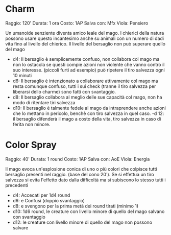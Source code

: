 # Charm

Raggio: 120'
Durata: 1 ora
Costo: 1AP
Salva con: Mfx
Vìola: Pensiero

Un umanoide senziente diventa amico leale del mago. I chierici della natura possono usare questo incantesimo anche su animali con un numero di dadi vita fino al livello del chierico. Il livello del bersaglio non può superare quello del mago

- d4: Il bersaglio è semplicemente confuso, non collabora col mago ma non lo ostacola se questi compie azioni non violente che vanno contro il suo interesse. (piccoli furti ad esempio) può ripetere il tiro salvezza ogni 10 minuti
- d6: Il bersaglio è intenzionato a collaborare attivamente col mago ma resta comunque confuso, tutti i sui check (tranne il tiro salvezza per liberarsi dello charme) sono fatti con svantaggio.
- d8: Il bersaglio collabora al meglio delle sue capacità col mago, non ha modo di ritentare tiri salvezza
- d10: Il bersaglio è talmente fedele al mago da intraprendere anche azioni che lo mettano in pericolo, benchè con tiro salvezza in quel caso.
-d 12: il bersaglio difenderà il mago a costo della vita, tiro salvezza in caso di ferita non minore.



# Color Spray

Raggio: 40'
Durata: 1 round
Costo: 1AP
Salva con: AoE
Vìola: Energia

Il mago evoca un'esplosione conica di uno o più colori che colpisce tutti bersaglio presenti nel raggio. (base del cono 20'). Se si effettua un tiro salvezza si evita l'effetto dato dalla difficoltà ma si subiscono lo stesso tutti i precedenti

- d4: Accecati per 1d4 round
- d6: e Confusi (doppio svantaggio)
- d8: e svengono per la prima metà dei round tirati (minimo 1)
- d10: 1d6 round, le creature con livello minore di quello del mago salvano con svantaggio
- d12: le creature con livello minore di quello del mago non possono salvare




